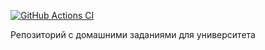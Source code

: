 [![GitHub Actions CI](https://github.com/kamendov-maxim/semester2/actions/workflows/ci.yml/badge.svg)](https://github.com/kamendov-maxim/semester2/actions/workflows/ci.yml)

Репозиторий с домашними заданиями для университета
